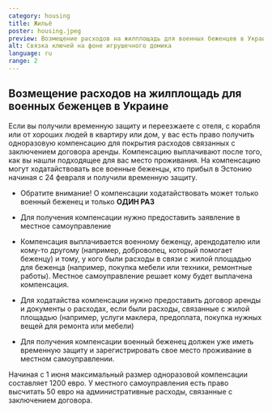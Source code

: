 ```yaml
---
category: housing
title: Жильё
poster: housing.jpeg
preview: Возмещение расходов на жилплощадь для военных беженцев в Украине
alt: Связка ключей на фоне игрушечного домика
language: ru
range: 2
---
```


## Возмещение расходов на жилплощадь для военных беженцев в Украине

Если вы получили временную защиту и переезжаете с отеля, с корабля или от
хороших людей в квартиру или дом, у вас есть право получить одноразовую
компенсацию для покрытия расходов связанных с заключением договора аренды.
Компенсацию выплачивают после того, как вы нашли подходящее для вас место
проживания. На компенсацию могут ходатайствовать все военные беженцы, кто прибыл
в Эстонию начиная с 24 февраля и получили временную защиту.

- Обратите внимание! О компенсации ходатайствовать может только военный беженец
  и только **ОДИН РАЗ**

- Для получения компенсации нужно предоставить заявление в местное
  самоуправление

- Компенсация выплачивается военному беженцу, арендодателю или кому-то другому
  (например, доброволец, который помогает беженцу) и тому, у кого были расходы в
  связи с жилой площадью для беженца (например, покупка мебели или техники,
  ремонтные работы). Местное самоуправление решает кому будет выплачена
  компенсация.

- Для ходатайства компенсации нужно предоставить договор аренды и документы о
  расходах, если были расходы, связанные с жилой площадью (например, услуги
  маклера, предоплата, покупка нужных вещей для ремонта или мебели)

- Для получения компенсации военный беженец должен уже иметь временную защиту и
  зарегистрировать свое место проживание в местном самоуправлении.

Начиная с 1 июня максимальный размер одноразовой компенсации составляет 1200
евро. У местного самоуправления есть право высчитать 50 евро на административные
расходы, связанные с заключением договора.
